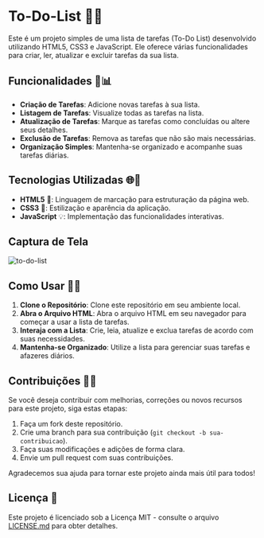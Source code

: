 # To-Do-List 📝✅

Este é um projeto simples de uma lista de tarefas (To-Do List) desenvolvido utilizando HTML5, CSS3 e JavaScript. Ele oferece várias funcionalidades para criar, ler, atualizar e excluir tarefas da sua lista.

## Funcionalidades 🚀📊

- **Criação de Tarefas**: Adicione novas tarefas à sua lista.
- **Listagem de Tarefas**: Visualize todas as tarefas na lista.
- **Atualização de Tarefas**: Marque as tarefas como concluídas ou altere seus detalhes.
- **Exclusão de Tarefas**: Remova as tarefas que não são mais necessárias.
- **Organização Simples**: Mantenha-se organizado e acompanhe suas tarefas diárias.

## Tecnologias Utilizadas 🌐💼

- **HTML5** 🌟: Linguagem de marcação para estruturação da página web.
- **CSS3** 🎨: Estilização e aparência da aplicação.
- **JavaScript** 💡: Implementação das funcionalidades interativas.

## Captura de Tela

![to-do-list](https://user-images.githubusercontent.com/102436341/235764442-938415dd-d9e7-4f6c-bbd4-ad3691726187.png)

## Como Usar 🚀🔧

1. **Clone o Repositório**: Clone este repositório em seu ambiente local.
2. **Abra o Arquivo HTML**: Abra o arquivo HTML em seu navegador para começar a usar a lista de tarefas.
3. **Interaja com a Lista**: Crie, leia, atualize e exclua tarefas de acordo com suas necessidades.
4. **Mantenha-se Organizado**: Utilize a lista para gerenciar suas tarefas e afazeres diários.

## Contribuições 🤝👏

Se você deseja contribuir com melhorias, correções ou novos recursos para este projeto, siga estas etapas:

1. Faça um fork deste repositório.
2. Crie uma branch para sua contribuição (`git checkout -b sua-contribuicao`).
3. Faça suas modificações e adições de forma clara.
4. Envie um pull request com suas contribuições.

Agradecemos sua ajuda para tornar este projeto ainda mais útil para todos!

## Licença 📄

Este projeto é licenciado sob a Licença MIT - consulte o arquivo [LICENSE.md](LICENSE.md) para obter detalhes.
